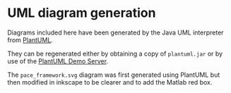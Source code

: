 # UML diagram generation

Diagrams included here have been generated by the Java UML interpreter from [PlantUML](https://plantuml.com).

They can be regenerated either by obtaining a copy of `plantuml.jar` or by use of the [PlantUML Demo Server](https://plantuml.com/plantuml).

The `pace_framework.svg` diagram was first generated using PlantUML but then modified in inkscape to be clearer and to add the Matlab red box.
